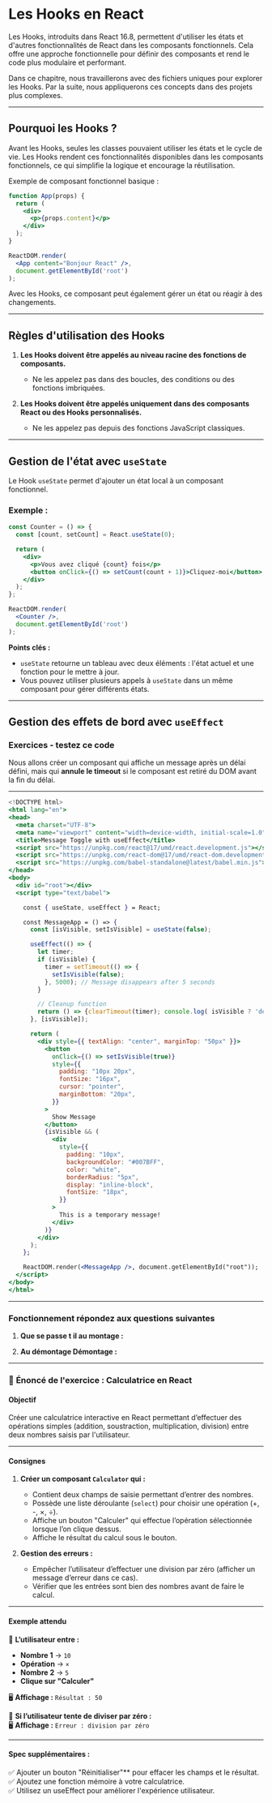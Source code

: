 # Les Hooks en React

Les Hooks, introduits dans React 16.8, permettent d'utiliser les états et d'autres fonctionnalités de React dans les composants fonctionnels. Cela offre une approche fonctionnelle pour définir des composants et rend le code plus modulaire et performant.

Dans ce chapitre, nous travaillerons avec des fichiers uniques pour explorer les Hooks. Par la suite, nous appliquerons ces concepts dans des projets plus complexes.

---

## Pourquoi les Hooks ?

Avant les Hooks, seules les classes pouvaient utiliser les états et le cycle de vie. Les Hooks rendent ces fonctionnalités disponibles dans les composants fonctionnels, ce qui simplifie la logique et encourage la réutilisation.

Exemple de composant fonctionnel basique :

```jsx
function App(props) {
  return (
    <div>
      <p>{props.content}</p>
    </div>
  );
}

ReactDOM.render(
  <App content="Bonjour React" />,
  document.getElementById('root')
);
```

Avec les Hooks, ce composant peut également gérer un état ou réagir à des changements.

---

## Règles d'utilisation des Hooks

1. **Les Hooks doivent être appelés au niveau racine des fonctions de composants.**
   - Ne les appelez pas dans des boucles, des conditions ou des fonctions imbriquées.

2. **Les Hooks doivent être appelés uniquement dans des composants React ou des Hooks personnalisés.**
   - Ne les appelez pas depuis des fonctions JavaScript classiques.

---

## Gestion de l'état avec `useState`

Le Hook `useState` permet d'ajouter un état local à un composant fonctionnel.

### Exemple :

```jsx
const Counter = () => {
  const [count, setCount] = React.useState(0);

  return (
    <div>
      <p>Vous avez cliqué {count} fois</p>
      <button onClick={() => setCount(count + 1)}>Cliquez-moi</button>
    </div>
  );
};

ReactDOM.render(
  <Counter />,
  document.getElementById('root')
);
```

**Points clés :**
- `useState` retourne un tableau avec deux éléments : l'état actuel et une fonction pour le mettre à jour.
- Vous pouvez utiliser plusieurs appels à `useState` dans un même composant pour gérer différents états.

---

## Gestion des effets de bord avec `useEffect`

### Exercices - testez ce code 

Nous allons créer un composant qui affiche un message après un délai défini, mais qui **annule le timeout** si le composant est retiré du DOM avant la fin du délai.

---

```jsx
<!DOCTYPE html>
<html lang="en">
<head>
  <meta charset="UTF-8">
  <meta name="viewport" content="width=device-width, initial-scale=1.0">
  <title>Message Toggle with useEffect</title>
  <script src="https://unpkg.com/react@17/umd/react.development.js"></script>
  <script src="https://unpkg.com/react-dom@17/umd/react-dom.development.js"></script>
  <script src="https://unpkg.com/babel-standalone@latest/babel.min.js"></script>
</head>
<body>
  <div id="root"></div>
  <script type="text/babel">

    const { useState, useEffect } = React;

    const MessageApp = () => {
      const [isVisible, setIsVisible] = useState(false);

      useEffect(() => {
        let timer;
        if (isVisible) {
          timer = setTimeout(() => {
            setIsVisible(false);
          }, 5000); // Message disappears after 5 seconds
        }

        // Cleanup function
        return () => {clearTimeout(timer); console.log( isVisible ? 'démontage' : 'montage')}
      }, [isVisible]);

      return (
        <div style={{ textAlign: "center", marginTop: "50px" }}>
          <button
            onClick={() => setIsVisible(true)}
            style={{
              padding: "10px 20px",
              fontSize: "16px",
              cursor: "pointer",
              marginBottom: "20px",
            }}
          >
            Show Message
          </button>
          {isVisible && (
            <div
              style={{
                padding: "10px",
                backgroundColor: "#007BFF",
                color: "white",
                borderRadius: "5px",
                display: "inline-block",
                fontSize: "18px",
              }}
            >
              This is a temporary message!
            </div>
          )}
        </div>
      );
    };

    ReactDOM.render(<MessageApp />, document.getElementById("root"));
  </script>
</body>
</html>

```

---

### Fonctionnement répondez aux questions suivantes 

1. **Que se passe t il au montage :**
  
2. **Au démontage Démontage :**
  
---

### 📝 **Énoncé de l'exercice : Calculatrice en React**  

#### **Objectif**  
Créer une calculatrice interactive en React permettant d’effectuer des opérations simples (addition, soustraction, multiplication, division) entre deux nombres saisis par l'utilisateur.

---

#### **Consignes**  

1. **Créer un composant `Calculator` qui :**  
   - Contient deux champs de saisie permettant d’entrer des nombres.  
   - Possède une liste déroulante (`select`) pour choisir une opération (+, -, ×, ÷).  
   - Affiche un bouton "Calculer" qui effectue l’opération sélectionnée lorsque l’on clique dessus.  
   - Affiche le résultat du calcul sous le bouton.  

2. **Gestion des erreurs :**  
   - Empêcher l’utilisateur d’effectuer une division par zéro (afficher un message d’erreur dans ce cas).  
   - Vérifier que les entrées sont bien des nombres avant de faire le calcul.  

---

#### **Exemple attendu**  

📌 **L’utilisateur entre :**  
- **Nombre 1** → `10`  
- **Opération** → `×`  
- **Nombre 2** → `5`  
- **Clique sur "Calculer"**  

🖥 **Affichage :** `Résultat : 50`  

📌 **Si l’utilisateur tente de diviser par zéro :**  
🖥 **Affichage :** `Erreur : division par zéro`  

---

#### **Spec supplémentaires :**  
✅ Ajouter un bouton "Réinitialiser"** pour effacer les champs et le résultat.  
✅ Ajoutez une fonction mémoire à votre calculatrice.  
✅ Utilisez un useEffect pour améliorer l'expérience utilisateur. 
 

